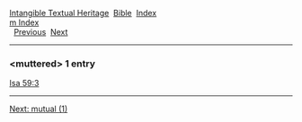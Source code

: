 [Intangible Textual Heritage](../../index)  [Bible](../index) 
[Index](index)   
[m Index](_m_)  
  [Previous](c07648)  [Next](c07650) 

------------------------------------------------------------------------

### &lt;muttered&gt; 1 entry

[Isa 59:3](../kjv/isa059.htm#003)  

------------------------------------------------------------------------

[Next: mutual (1)](c07650)
